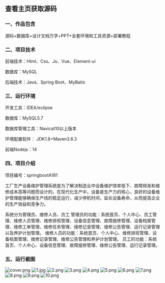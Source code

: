  
## 查看主页获取源码


### 一、作品包含

源码+数据库+设计文档万字+PPT+全套环境和工具资源+部署教程

### 二、项目技术

前端技术：Html、Css、Js、Vue、Element-ui

数据库：MySQL

后端技术：Java、Spring Boot、MyBatis

  

### 三、运行环境

开发工具：IDEA/eclipse

数据库：MySQL5.7

数据库管理工具：Navicat10以上版本

环境配置软件： JDK1.8+Maven3.6.3

前端Nodejs：14


### 四、项目介绍
项目编号：springbootA181

工厂生产设备维护管理系统是为了解决制造业中设备维护效率低下、故障频发和维修成本高等问题而设计的。在现代化生产中，设备是生产力的核心，良好的设备维护管理能够确保生产线的稳定运行，减少停机时间，延长设备寿命，从而提高企业的生产效益和竞争力。

系统分为管理员、维修人员、员工
管理员的功能：系统首页、个人中心、员工管理、维修人员管理、维修排班管理、设备信息管理、故障报修管理、设备档案管理、维修工单管理、维修任务管理、维修记录管理、维修公告管理、运行记录管理以及养护计划管理。
维修人员的功能：系统首页、个人中心、维修排班管理、设备档案管理、维修记录管理、维修公告管理和养护计划管理。
员工的功能：系统首页、个人中心、设备信息管理、故障报修管理、维修公告管理、运行记录管理。

### 五、运行截图

![cover.png](./cover.png)
![1.jpg](./1.jpg)
![2.png](./2.png)
![3.png](./3.png)
![4.png](./4.png)
![5.png](./5.png)
![6.png](./6.png)
![7.png](./7.png)
![8.png](./8.png)
![9.png](./9.png)
![10.png](./10.png)




  
